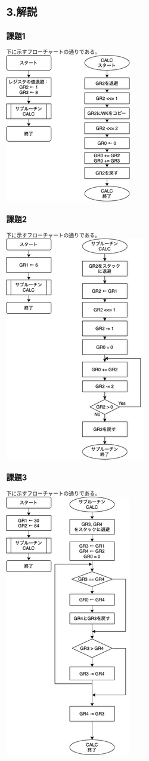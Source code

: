 # 3.解説

## 課題1
下に示すフローチャートの通りである。
![](images/exp1_chart.jpg)


## 課題2
下に示すフローチャートの通りである。
![](images/exp2_chart.jpg)


## 課題3
下に示すフローチャートの通りである。
![](images/exp3_chart.jpg)


